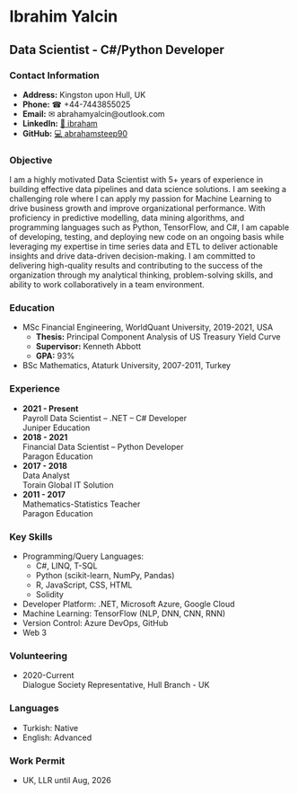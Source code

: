 <div>
  <h1>Ibrahim Yalcin</h1>
  <h2>Data Scientist - C#/Python Developer</h2>

  <h3>Contact Information</h3>
  <ul>
    <li><strong>Address:</strong> Kingston upon Hull, UK</li>
    <li><strong>Phone:</strong> &#9742; +44-7443855025</li>
    <li><strong>Email:</strong> &#9993; abrahamyalcin@outlook.com</li>
    <li><strong>LinkedIn:</strong> <a href="http://www.linkedin.com/in/ibraham">&#128279; ibraham</a></li>
    <li><strong>GitHub:</strong> <a href="https://github.com/abrahamsteep90">&#128187; abrahamsteep90</a></li>
  </ul>


  <h3>Objective</h3>
  <p>I am a highly motivated Data Scientist with 5+ years of experience in building effective data pipelines and data science solutions. I am seeking a challenging role where I can apply my passion for Machine Learning to drive business growth and improve organizational performance. With proficiency in predictive modelling, data mining algorithms, and programming languages such as Python, TensorFlow, and C#, I am capable of developing, testing, and deploying new code on an ongoing basis while leveraging my expertise in time series data and ETL to deliver actionable insights and drive data-driven decision-making. I am committed to delivering high-quality results and contributing to the success of the organization through my analytical thinking, problem-solving skills, and ability to work collaboratively in a team environment.</p>

  <h3>Education</h3>
  <ul>
    <li>MSc Financial Engineering, WorldQuant University, 2019-2021, USA
      <ul>
        <li><strong>Thesis:</strong> Principal Component Analysis of US Treasury Yield Curve</li>
        <li><strong>Supervisor:</strong> Kenneth Abbott</li>
        <li><strong>GPA:</strong> 93%</li>
      </ul>
    </li>
    <li>BSc Mathematics, Ataturk University, 2007-2011, Turkey</li>
  </ul>

  <h3>Experience</h3>
  <ul>
    <li>
      <strong>2021 - Present</strong><br>
      Payroll Data Scientist – .NET – C# Developer<br>
      Juniper Education<br>
    </li>
    <li>
      <strong>2018 - 2021</strong><br>
      Financial Data Scientist – Python Developer<br>
      Paragon Education<br>
    </li>
    <li>
      <strong>2017 - 2018</strong><br>
      Data Analyst<br>
      Torain Global IT Solution<br>
    </li>
    <li>
      <strong>2011 - 2017</strong><br>
      Mathematics-Statistics Teacher<br>
      Paragon Education<br>
    </li>
  </ul>

  <h3>Key Skills</h3>
  <ul>
    <li>Programming/Query Languages:
      <ul>
        <li>C#, LINQ, T-SQL</li>
        <li>Python (scikit-learn, NumPy, Pandas)</li>
        <li>R, JavaScript, CSS, HTML</li>
        <li>Solidity</li>
      </ul>
    </li>
    <li>Developer Platform: .NET, Microsoft Azure, Google Cloud</li>
    <li>Machine Learning: TensorFlow (NLP, DNN, CNN, RNN)</li>
    <li>Version Control: Azure DevOps, GitHub</li>
    <li>Web 3</li>
  </ul>

  <h3>Volunteering</h3>
  <ul>
    <li>2020-Current<br>
      Dialogue Society Representative, Hull Branch - UK
    </li>
  </ul>

  <h3>Languages</h3>
  <ul>
    <li>Turkish: Native</li>
    <li>English: Advanced</li>
  </ul>

  <h3>Work Permit</h3>
  <ul>
    <li>UK, LLR until Aug, 2026</li>
  </ul>
</div>
